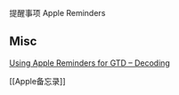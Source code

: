 


提醒事项
Apple Reminders


## Misc

[Using Apple Reminders for GTD – Decoding](https://decoding.io/2022/09/using-apple-reminders-for-gtd/)

[[Apple备忘录]]


